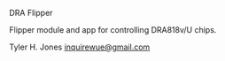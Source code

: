 DRA Flipper

Flipper module and app for controlling DRA818v/U chips.

Tyler H. Jones
inquirewue@gmail.com